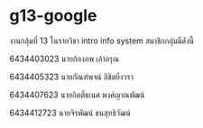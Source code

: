 # g13-google

งานกลุ้มที่ 13 ในรายวิชา intro info system
สมาชิกกลุ่มมีดังนี้

6434403023 นายก้องภพ  เล้าอรุณ

6434405323 นายกัณฑ์พจน์ ลิขิตยิ่งวรา

6434407623 นายกิตติ์ธเนศ พงศ์ญาณพัฒน์

6434412723 นายจิรพัฒน์ ธนสุทธิวัฒน์
